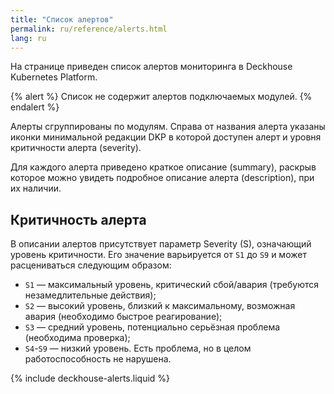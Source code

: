 ```yaml
---
title: "Список алертов"
permalink: ru/reference/alerts.html
lang: ru
---
```


На странице приведен список алертов мониторинга в Deckhouse Kubernetes Platform.

{% alert %}
Список не содержит алертов подключаемых модулей.
{% endalert %}

Алерты сгруппированы по модулям. Справа от названия алерта указаны иконки минимальной редакции DKP в которой доступен алерт и уровня критичности алерта (severity).

Для каждого алерта приведено краткое описание (summary), раскрыв которое можно увидеть подробное описание алерта (description), при их наличии.

## Критичность алерта

В описании алертов присутствует параметр Severity (S), означающий уровень критичности. Его значение варьируется от `S1` до `S9` и может расцениваться следующим образом:

* `S1` — максимальный уровень, критический сбой/авария (требуются незамедлительные действия);
* `S2` — высокий уровень, близкий к максимальному, возможная авария (необходимо быстрое реагирование);
* `S3` — средний уровень, потенциально серьёзная проблема (необходима проверка);
* `S4`-`S9` — низкий уровень. Есть проблема, но в целом работоспособность не нарушена.

{% include deckhouse-alerts.liquid %}
